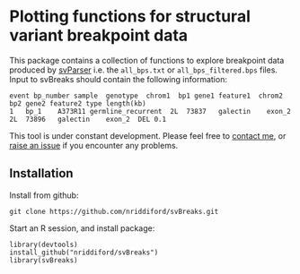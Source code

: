 # Plotting functions for structural variant breakpoint data

This package contains a collection of functions to explore breakpoint data produced by [svParser](https://github.com/nriddiford/svParser#svparser) i.e. the `all_bps.txt` or `all_bps_filtered.bps` files. Input to svBreaks should contain the following information:

```
event bp_number sample  genotype  chrom1  bp1 gene1 feature1  chrom2  bp2 gene2 feature2 type length(kb)
1	bp_1	A373R11	germline_recurrent	2L	73837	galectin	exon_2	2L	73896	galectin	exon_2	DEL	0.1
```


This tool is under constant development. Please feel free to [contact me](mailto:nick.riddiford@curie.fr), or [raise an issue](https://github.com/nriddiford/svBreaks/issues) if you encounter any problems.


## Installation

Install from github:

```
git clone https://github.com/nriddiford/svBreaks.git
```

Start an R session, and install package:

```{R}
library(devtools)
install_github("nriddiford/svBreaks")
library(svBreaks)
```
